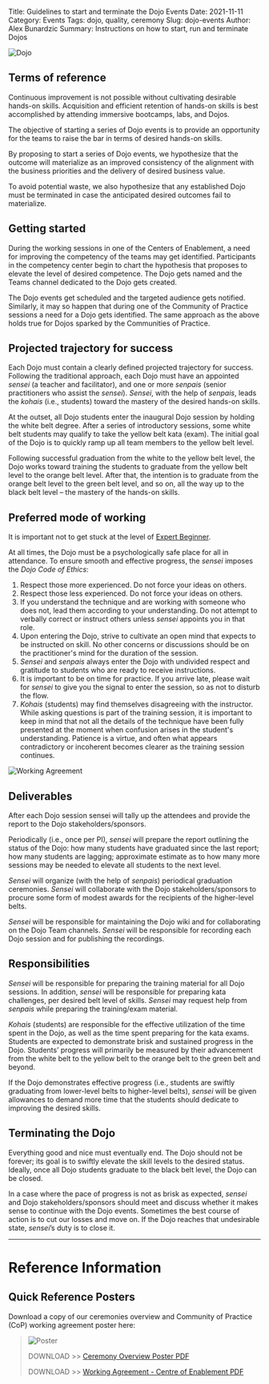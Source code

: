 Title: Guidelines to start and terminate the Dojo Events
Date: 2021-11-11
Category: Events
Tags: dojo, quality, ceremony
Slug: dojo-events
Author: Alex Bunardzic
Summary: Instructions on how to start, run and terminate Dojos

![Dojo](../images/dojo.png) 

## Terms of reference 

Continuous improvement is not possible without cultivating desirable hands-on skills. Acquisition and efficient retention of hands-on skills is best accomplished by attending immersive bootcamps, labs, and Dojos. 

The objective of starting a series of Dojo events is to provide an opportunity for the teams to raise the bar in terms of desired hands-on skills. 

By proposing to start a series of Dojo events, we hypothesize that the outcome will materialize as an improved consistency of the alignment with the business priorities and the delivery of desired business value. 

To avoid potential waste, we also hypothesize that any established Dojo must be terminated in case the anticipated desired outcomes fail to materialize. 

## Getting started 

During the working sessions in one of the Centers of Enablement, a need for improving the competency of the teams may get identified. Participants in the competency center begin to chart the hypothesis that proposes to elevate the level of desired competence. The Dojo gets named and the Teams channel dedicated to the Dojo gets created. 

The Dojo events get scheduled and the targeted audience gets notified. 
Similarly, it may so happen that during one of the Community of Practice sessions a need for a Dojo gets identified. The same approach as the above holds true for Dojos sparked by the Communities of Practice. 

## Projected trajectory for success 

Each Dojo must contain a clearly defined projected trajectory for success. Following the traditional approach, each Dojo must have an appointed _sensei_ (a teacher and facilitator), and one or more _senpais_ (senior practitioners who assist the _sensei_). _Sensei_, with the help of _senpais_, leads the _kohais_ (i.e., students) toward the mastery of the desired hands-on skills. 

At the outset, all Dojo students enter the inaugural Dojo session by holding the white belt degree. After a series of introductory sessions, some white belt students may qualify to take the yellow belt kata (exam). The initial goal of the Dojo is to quickly ramp up all team members to the yellow belt level. 

Following successful graduation from the white to the yellow belt level, the Dojo works toward training the students to graduate from the yellow belt level to the orange belt level. After that, the intention is to graduate from the orange belt level to the green belt level, and so on, all the way up to the black belt level – the mastery of the hands-on skills. 

## Preferred mode of working 

It is important not to get stuck at the level of [Expert Beginner](https://wsbctechnicalblog.github.io/dont-become-expert-beginner.html).

At all times, the Dojo must be a psychologically safe place for all in attendance. To ensure smooth and effective progress, the _sensei_ imposes the _Dojo Code of Ethics_:

1. Respect those more experienced. Do not force your ideas on others.  
1. Respect those less experienced. Do not force your ideas on others.  
1. If you understand the technique and are working with someone who does not, lead them according to your understanding. Do not attempt to verbally correct or instruct others unless _sensei_ appoints you in that role.  
1. Upon entering the Dojo, strive to cultivate an open mind that expects to be instructed on skill. No other concerns or discussions should be on the practitioner's mind for the duration of the session.  
1. _Sensei_ and _senpais_ always enter the Dojo with undivided respect and gratitude to students who are ready to receive instructions.  
1. It is important to be on time for practice. If you arrive late, please wait for _sensei_ to give you the signal to enter the session, so as not to disturb the flow.  
1. _Kohais_ (students) may find themselves disagreeing with the instructor. While asking questions is part of the training session, it is important to keep in mind that not all the details of the technique have been fully presented at the moment when confusion arises in the student's understanding. Patience is a virtue, and often what appears contradictory or incoherent becomes clearer as the training session continues.

![Working Agreement](../images/WorkingAgreementCeremonyDojo.png)

## Deliverables 

After each Dojo session sensei will tally up the attendees and provide the report to the Dojo stakeholders/sponsors. 

Periodically (i.e., once per PI), _sensei_ will prepare the report outlining the status of the Dojo: how many students have graduated since the last report; how many students are lagging; approximate estimate as to how many more sessions may be needed to elevate all students to the next level. 

_Sensei_ will organize (with the help of _senpais_) periodical graduation ceremonies. _Sensei_ will collaborate with the Dojo stakeholders/sponsors to procure some form of modest awards for the recipients of the higher-level belts. 

_Sensei_ will be responsible for maintaining the Dojo wiki and for collaborating on the Dojo Team channels. _Sensei_ will be responsible for recording each Dojo session and for publishing the recordings. 

## Responsibilities 

_Sensei_ will be responsible for preparing the training material for all Dojo sessions. In addition, _sensei_ will be responsible for preparing kata challenges, per desired belt level of skills. _Sensei_ may request help from _senpais_ while preparing the training/exam material. 

_Kohais_ (students) are responsible for the effective utilization of the time spent in the Dojo, as well as the time spent preparing for the kata exams. Students are expected to demonstrate brisk and sustained progress in the Dojo. Students’ progress will primarily be measured by their advancement from the white belt to the yellow belt to the orange belt to the green belt and beyond. 

If the Dojo demonstrates effective progress (i.e., students are swiftly graduating from lower-level belts to higher-level belts), _sensei_ will be given allowances to demand more time that the students should dedicate to improving the desired skills. 

## Terminating the Dojo 

Everything good and nice must eventually end. The Dojo should not be forever; its goal is to swiftly elevate the skill levels to the desired status. Ideally, once all Dojo students graduate to the black belt level, the Dojo can be closed. 

In a case where the pace of progress is not as brisk as expected, _sensei_ and Dojo stakeholders/sponsors should meet and discuss whether it makes sense to continue with the Dojo events. Sometimes the best course of action is to cut our losses and move on. If the Dojo reaches that undesirable state, _sensei_’s duty is to close it.

---

# Reference Information

## Quick Reference Posters

Download a copy of our ceremonies overview and Community of Practice (CoP) working agreement poster here:

> ![Poster](/images/moving-hundreds-of-pipeline-snowflakes-qr-1-2.png)
>
> DOWNLOAD >> [Ceremony Overview Poster PDF](/documents/working-agreement-ceremonies-overview.pdf)
>
> DOWNLOAD >> [Working Agreement - Centre of Enablement PDF](/documents/working-agreement-ceremony-dojo.pdf)